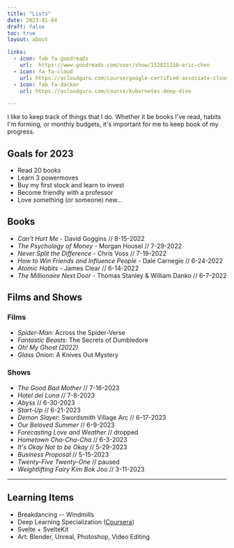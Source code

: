 ```yaml
---
title: "Lists"
date: 2023-01-04
draft: false
toc: true
layout: about

links:
  - icon: fab fa-goodreads
    url:  https://www.goodreads.com/user/show/152821310-eric-chen
  - icon: fa fa-cloud
    url: https://acloudguru.com/course/google-certified-associate-cloud-engineer
  - icon: fab fa-docker
    url: https://acloudguru.com/course/kubernetes-deep-dive

---
```


I like to keep track of things that I do. Whether it be books I've read, habits I'm forming, or monthly budgets, it's important for me to keep book of my progress. 

## Goals for 2023 <i class="fa fa-calendar fa-sm"></i>
- Read 20 books
- Learn 3 powermoves 
- Buy my first stock and learn to invest
- Become friendly with a professor
- Love something (or someone) new...

## Books <i class="fa fa-book-open fa-sm"></i>

- *Can't Hurt Me* - David Goggins // 8-15-2022
- *The Psychology of Money* - Morgan Housel // 7-29-2022
- *Never Split the Difference* - Chris Voss // 7-19-2022
- *How to Win Friends and Influence People* - Dale Carnegie // 6-24-2022
- *Atomic Habits* - James Clear // 6-14-2022
- *The Millionaire Next Door* - Thomas Stanley & William Danko // 6-7-2022

<!-- ### Currently Reading 
- *Principles* - Ray Dalio
- *The Neuroscience of Intelligence* - Richard Haier
- Vol. 1 of *Sherlock Holmes* - Sir Arthur Conan Doyle
- *The 4-Hour Work Week* - Timothy Ferriss // paused
- *Subliminal* - Leonard Molodinow // paused

<hr> -->

## Films and Shows <i class="fa fa-film fa-sm"></i>
### Films
- *Spider-Man*: Across the Spider-Verse
- *Fantastic Beasts*: The Secrets of Dumbledore
- *Oh! My Ghost (2022)* 
- *Glass Onion*: A Knives Out Mystery

### Shows
- *The Good Bad Mother* // 7-16-2023
- *Hotel del Luna* // 7-8-2023
- *Abyss* // 6-30-2023
- *Start-Up* // 6-21-2023
- *Demon Slayer*: Swordsmith Village Arc // 6-17-2023
- *Our Beloved Summer* // 6-9-2023
- *Forecasting Love and Weather* // dropped
- *Hometown Cha-Cha-Cha* // 6-3-2023
- *It's Okay Not to be Okay* // 5-29-2023
- *Business Proposal* // 5-15-2023
- *Twenty-Five Twenty-One* // paused
- *Weightlifting Fairy Kim Bok Joo* // 3-11-2023

<hr>

## Learning Items <i class="fa fa-graduation-cap fa-sm"></i>

- Breakdancing -- Windmills
- Deep Learning Specialization ([Coursera](https://www.coursera.org/specializations/deep-learning))
- Svelte + SvelteKit
- Art: Blender, Unreal, Photoshop, Video Editing

<!-- <hr> -->

<!-- ## Favorite Quotes <i class="fa fa-quote-left fa-xs"></i>

- *"A person's success in life can be measured by the number of uncomfortable conversations he or she is willing to have."* - Tim Ferriss
- *"You know, it's funny; when you look at someone through rose-colored glasses, all the red flags just look like flags."* - Wanda, from BoJack Horseman
- *Do what you can, with what you have, where you are."* - Teddy Roosevelt
- *"Every action you take is a vote for the type of person you want to be."* - James Clear
- *"All men have fears, but the brave put down their fears and go forward, sometimes to death, but always to victory."* - Dale Carnegie -->
